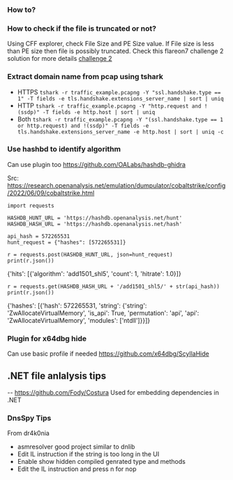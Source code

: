### How to?

### How to check if the file is truncated or not?
Using CFF explorer, check File Size and PE Size value. If File size is less than PE size then file is possibly truncated.
Check this flareon7 challenge 2 solution for more details [challenge 2](https://www.fireeye.com/content/dam/fireeye-www/blog/pdfs/flareon7-challenge2-solution.pdf)

### Extract domain name from pcap using tshark
- HTTPS ```tshark -r traffic_example.pcapng -Y "ssl.handshake.type == 1" -T fields -e tls.handshake.extensions_server_name | sort | uniq```
- HTTP ```tshark -r traffic_example.pcapng -Y "http.request and !(ssdp)" -T fields -e http.host | sort | uniq```
- Both ```tshark -r traffic_example.pcapng -Y "(ssl.handshake.type == 1 or http.request) and !(ssdp)" -T fields -e tls.handshake.extensions_server_name -e http.host | sort | uniq -c```

### Use hashbd to identify algorithm

Can use plugin too 
https://github.com/OALabs/hashdb-ghidra

Src:
https://research.openanalysis.net/emulation/dumpulator/cobaltstrike/config/2022/06/09/cobaltstrike.html

```
import requests

HASHDB_HUNT_URL = 'https://hashdb.openanalysis.net/hunt'
HASHDB_HASH_URL = 'https://hashdb.openanalysis.net/hash'

api_hash = 572265531
hunt_request = {"hashes": [572265531]}

r = requests.post(HASHDB_HUNT_URL, json=hunt_request)
print(r.json())
````

{'hits': [{'algorithm': 'add1501_shl5', 'count': 1, 'hitrate': 1.0}]}

```
r = requests.get(HASHDB_HASH_URL + '/add1501_shl5/' + str(api_hash))
print(r.json())
```
{'hashes': [{'hash': 572265531, 'string': {'string': 'ZwAllocateVirtualMemory', 'is_api': True, 'permutation': 'api', 'api': 'ZwAllocateVirtualMemory', 'modules': ['ntdll']}}]}

### Plugin for x64dbg hide
Can use basic profile if needed
https://github.com/x64dbg/ScyllaHide

## .NET file anlalysis tips
-- https://github.com/Fody/Costura Used for embedding dependencies in .NET

### DnsSpy Tips

From dr4k0nia
- asmresolver good project similar to dnlib
- Edit IL instruction if the string is too long in the UI
- Enable show hidden compiled genrated type and methods
- Edit the IL instruction and press n for nop
